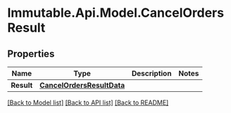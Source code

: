# Immutable.Api.Model.CancelOrdersResult

## Properties

Name | Type | Description | Notes
------------ | ------------- | ------------- | -------------
**Result** | [**CancelOrdersResultData**](CancelOrdersResultData.md) |  | 

[[Back to Model list]](../README.md#documentation-for-models) [[Back to API list]](../README.md#documentation-for-api-endpoints) [[Back to README]](../README.md)

